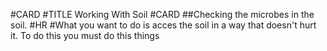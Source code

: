 #CARD
#TITLE Working With Soil
#CARD
##Checking the microbes in the soil.
#HR 
#What you want to do is acces the soil in a way that doesn't hurt it. To do this you must do this things